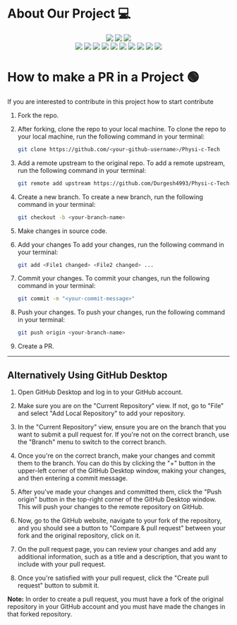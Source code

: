 # About Our Project 💻
<div align="center">
<img src="https://forthebadge.com/images/badges/built-with-love.svg" />
<img src="https://forthebadge.com/images/badges/uses-brains.svg" />
<img src="https://forthebadge.com/images/badges/powered-by-responsibility.svg" />
  <br>
<img src="https://img.shields.io/github/repo-size/GameSphere-MultiPlayer/Physi-c-Tech?style=for-the-badge" />
   <img src="https://img.shields.io/github/issues-pr/GameSphere-MultiPlayer/Physi-c-Tech?style=for-the-badge" />

  <img src="https://img.shields.io/github/issues/GameSphere-MultiPlayer/Physi-c-Tech?style=for-the-badge" />
  <img src="https://img.shields.io/github/issues-closed-raw/GameSphere-MultiPlayer/Physi-c-Tech?style=for-the-badge" />
   <img src="https://img.shields.io/github/issues-pr-closed-raw/GameSphere-MultiPlayer/Physi-c-Tech?style=for-the-badge" />
  <img src="https://img.shields.io/github/license/GameSphere-MultiPlayer/Physi-c-Tech?style=for-the-badge" />
  <img src="https://img.shields.io/github/forks/GameSphere-MultiPlayer/Physi-c-Tech?style=for-the-badge" />
  <img src="https://img.shields.io/github/stars/GameSphere-MultiPlayer/Physi-c-Tech?style=for-the-badge" />
  <img src="https://img.shields.io/github/contributors/GameSphere-MultiPlayer/Physi-c-Tech?style=for-the-badge" />
  <img src="https://img.shields.io/github/last-commit/GameSphere-MultiPlayer/Physi-c-Tech?style=for-the-badge" />
  </div>

  # How to make a PR in a Project 🟢

If you are interested to contribute in this project how to start contribute
<!-- in detail -->

1. Fork the repo.

2. After forking, clone the repo to your local machine.
To clone the repo to your local machine, run the following command in your terminal:
    
    ```bash
    git clone https://github.com/<your-github-username>/Physi-c-Tech
    ```

3. Add a remote upstream to the original repo.
To add a remote upstream, run the following command in your terminal:
    
    ```bash
    git remote add upstream https://github.com/Durgesh4993/Physi-c-Tech/
    ```

4. Create a new branch.
To create a new branch, run the following command in your terminal:
    
    ```bash
    git checkout -b <your-branch-name>
    ```

5. Make changes in source code.

6. Add your changes
To add your changes, run the following command in your terminal:
    
    ```bash
    git add <File1 changed> <File2 changed> ...
    ```
7. Commit your changes.
To commit your changes, run the following command in your terminal:
    
    ```bash
    git commit -m "<your-commit-message>"
    ```

8. Push your changes.
To push your changes, run the following command in your terminal:
    
    ```bash
    git push origin <your-branch-name>
    ```

9. Create a PR.

__________________________________________________________________________________________________________________________________________________________________

## Alternatively Using GitHub Desktop

1. Open GitHub Desktop and log in to your GitHub account.

2. Make sure you are on the "Current Repository" view. If not, go to "File" and select "Add Local Repository" to add your repository.

3. In the "Current Repository" view, ensure you are on the branch that you want to submit a pull request for. If you're not on the correct branch, use the "Branch" menu to switch to the correct branch.

4. Once you're on the correct branch, make your changes and commit them to the branch. You can do this by clicking the "+" button in the upper-left corner of the GitHub Desktop window, making your changes, and then entering a commit message.

5. After you've made your changes and committed them, click the "Push origin" button in the top-right corner of the GitHub Desktop window. This will push your changes to the remote repository on GitHub.

6. Now, go to the GitHub website, navigate to your fork of the repository, and you should see a button to "Compare & pull request" between your fork and the original repository, click on it.

7. On the pull request page, you can review your changes and add any additional information, such as a title and a description, that you want to include with your pull request.

8. Once you're satisfied with your pull request, click the "Create pull request" button to submit it.

**Note:** In order to create a pull request, you must have a fork of the original repository in your GitHub account and you must have made the changes in that forked repository.
